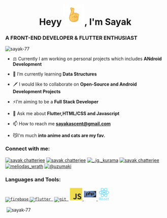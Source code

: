 <h1 align="center">Heyy <img src="https://github.com/Sayak-77/tenor/blob/main/fingers-crossed-39.gif" width="65">, I'm Sayak</h1>
<h3 align="left">A FRONT-END DEVELOPER & FLUTTER ENTHUSIAST</h3>

<p align="left"> <img src="https://komarev.com/ghpvc/?username=sayak-77&label=Profile%20views&color=0e75b6&style=flat" alt="sayak-77" /> </p>

- ⚖️ Currently I am working on personal projects which includes **ANdroid Development**

- 🌱 I’m currently learning **Data Structures**

- 🗡️ I would like to collaborate on **Open-Source and Android Development Projects**

- ⚡I'm aiming to be a **Full Stack Developer**

- 💬 Ask me about **Flutter,HTML/CSS and Javascript**

- 📫 How to reach me **sayakascent@gmail.com**

- 😼I'm much **into anime and cats are my fav.**

<h3 align="left">Connect with me:</h3>
<p align="left">
<a href="https://linkedin.com/in/sayak chatterjee" target="blank"><img align="center" src="https://raw.githubusercontent.com/rahuldkjain/github-profile-readme-generator/master/src/images/icons/Social/linked-in-alt.svg" alt="sayak chatterjee" height="30" width="40" /></a>
<a href="https://fb.com/sayak chatterjee" target="blank"><img align="center" src="https://raw.githubusercontent.com/rahuldkjain/github-profile-readme-generator/master/src/images/icons/Social/facebook.svg" alt="sayak chatterjee" height="30" width="40" /></a>
<a href="https://instagram.com/_.ig._kurama" target="blank"><img align="center" src="https://raw.githubusercontent.com/rahuldkjain/github-profile-readme-generator/master/src/images/icons/Social/instagram.svg" alt="_.ig._kurama" height="30" width="40" /></a>
<a href="https://www.hackerrank.com/sayak chatterjee" target="blank"><img align="center" src="https://raw.githubusercontent.com/rahuldkjain/github-profile-readme-generator/master/src/images/icons/Social/hackerrank.svg" alt="sayak chatterjee" height="30" width="40" /></a>
<a href="https://www.leetcode.com/meliodas_wrath" target="blank"><img align="center" src="https://raw.githubusercontent.com/rahuldkjain/github-profile-readme-generator/master/src/images/icons/Social/leet-code.svg" alt="meliodas_wrath" height="30" width="40" /></a>
<a href="https://www.hackerearth.com/@uzumaki" target="blank"><img align="center" src="https://raw.githubusercontent.com/rahuldkjain/github-profile-readme-generator/master/src/images/icons/Social/hackerearth.svg" alt="@uzumaki" height="30" width="40" /></a>
</p>

<h3 align="left">Languages and Tools:</h3>
<p align="left"> <a href="https://firebase.google.com/" target="_blank"> <code><img src="https://www.vectorlogo.zone/logos/firebase/firebase-icon.svg" alt="firebase" width="40" height="40"/></code> </a> 
<a href="https://flutter.dev" target="_blank"> <code><img src="https://www.vectorlogo.zone/logos/flutterio/flutterio-icon.svg" alt="flutter" width="40" height="40"/> </code></a> 
<a href="https://git-scm.com/" target="_blank"> <code><img src="https://www.vectorlogo.zone/logos/git-scm/git-scm-icon.svg" alt="git" width="40" height="40"/> </code></a> 
<a href="https://developer.mozilla.org/en-US/docs/Web/JavaScript" target="_blank"> <code><img src="https://raw.githubusercontent.com/devicons/devicon/master/icons/javascript/javascript-original.svg" alt="javascript" width="40" height="40"/></code> </a> 
<a href="https://www.php.net" target="_blank"><code><img src="https://raw.githubusercontent.com/devicons/devicon/master/icons/php/php-original.svg" alt="php" width="40" height="40"/></code> </a> 
<a href="https://reactjs.org/" target="_blank"><code><img src="https://raw.githubusercontent.com/devicons/devicon/master/icons/react/react-original-wordmark.svg" alt="react" width="40" height="40"/></code> </a> 
</p>
<p>&nbsp;<img align="center" src="https://github-readme-stats.vercel.app/api?username=sayak-77&show_icons=true&locale=en&theme=chartreuse-dark" alt="sayak-77" /></p>
